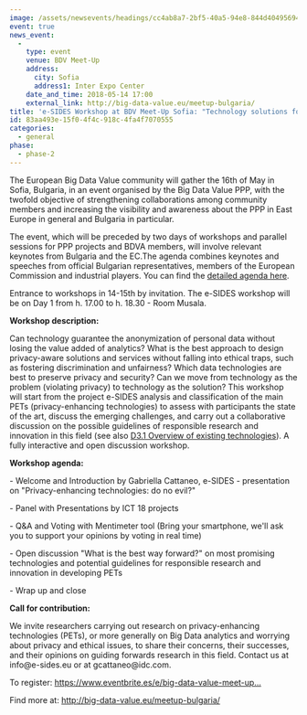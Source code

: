 ```yaml
---
image: /assets/newsevents/headings/cc4ab8a7-2bf5-40a5-94e8-844d40495694.png
event: true
news_event:
  - 
    type: event
    venue: BDV Meet-Up
    address:
      city: Sofia
      address1: Inter Expo Center
    date_and_time: 2018-05-14 17:00
    external_link: http://big-data-value.eu/meetup-bulgaria/
title: 'e-SIDES Workshop at BDV Meet-Up Sofia: "Technology solutions for privacy issues: what is the best way forward?"'
id: 83aa493e-15f0-4f4c-918c-4fa4f7070555
categories:
  - general
phase:
  - phase-2
---
```

<p>The European Big Data Value community will gather the 16th of May in Sofia, Bulgaria, in an event organised by the Big Data Value PPP, with the twofold objective of strengthening collaborations among community members and increasing the visibility and awareness about the PPP in East Europe in general and Bulgaria in particular.
</p>
<p>The event, which will be preceded by two days of workshops and parallel sessions for PPP projects and BDVA members, will involve relevant keynotes from Bulgaria and the EC.The agenda combines keynotes and speeches from official Bulgarian representatives, members of the European Commission and industrial players. You can find the <a href="http://big-data-value.eu/meetup-bulgaria/agenda-2018-16th-may/" hidefocus="true">detailed agenda here</a>.
</p>
<p>Entrance to workshops in 14-15th by invitation. The e-SIDES workshop will be on Day 1 from h. 17.00 to h. 18.30 - Room Musala.<br>
</p>
<p><strong>Workshop description:</strong><br>
</p>
<p>Can technology guarantee the anonymization of personal data without losing the value added of analytics?  What is the best approach to design privacy-aware solutions and services  without falling into ethical traps, such as fostering discrimination and unfairness? Which data technologies are best to preserve privacy and security? Can we move from technology as the problem (violating privacy) to technology as the solution? This workshop will start from the project e-SIDES analysis and classification of the main PETs (privacy-enhancing technologies) to assess with participants the state of the art, discuss the emerging challenges, and carry out a collaborative discussion on the possible guidelines of responsible research and innovation in this field (see also <a href="http://www.e-sides.eu/resources/deliverable-31-overview-of-existing-technologies">D3.1 Overview of existing technologies</a>). A fully interactive and open discussion workshop. <span class="redactor-invisible-space"><br></span>
</p>
<p><strong>Workshop agenda:</strong>
</p>
<p><strong></strong>- Welcome and Introduction by Gabriella Cattaneo, e-SIDES - presentation on "Privacy-enhancing technologies: do no evil?"
</p>
<p><span></span>- Panel with Presentations by ICT 18 projects
</p>
<p><span></span>- Q&A and Voting with Mentimeter tool (Bring your smartphone, we'll ask you to support your opinions by voting in real time)
</p>
<p><span></span>- Open discussion "What is the best way forward?" on most promising technologies and potential guidelines for responsible research and innovation in developing PETs
</p>
<p><span></span>- Wrap up and close
</p>
<p><strong>Call for contribution: </strong>
</p>
<p>We invite researchers carrying out research on privacy-enhancing technologies (PETs), or more generally on Big Data analytics and worrying about privacy and ethical issues, to share their concerns, their successes, and their opinions on guiding forwards research in this field. Contact us at info@e-sides.eu or at gcattaneo@idc.com.<br>
</p>
<p>To register: <a href="https://www.eventbrite.es/e/big-data-value-meet-up-sofia-tickets-45188829004">https://www.eventbrite.es/e/big-data-value-meet-up...</a><br>
</p>
<p>Find more at: <a href="http://big-data-value.eu/meetup-bulgaria/">http://big-data-value.eu/meetup-bulgaria/</a>
</p>
<p><strong></strong>
</p>